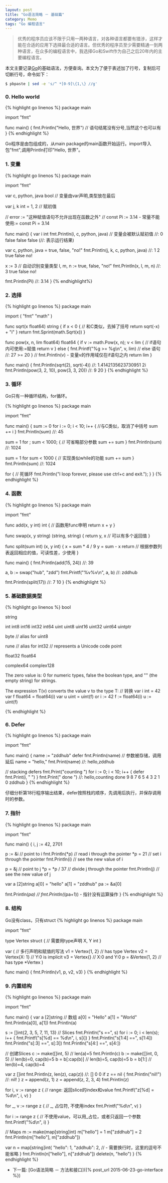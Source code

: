 ```yaml
---
layout: post
title: "Go语法简略 － 基础篇"
category: Memo
tags: "Go 编程语言"
---
```


> 优秀的程序员应该不限于只用一两种语言，对各种语言都要有猎涉，这样才能在合适的应用下选择最合适的语言。但优秀的程序员至少需要精通一到两种语言，在众多的编程语言中，我选择Go和Swift作为自己之后20年内的主要编程语言。

本文主要记录[Go](https://golang.org/)的基础语法，方便查询。本文为了便于表述加了行号，复制后可切断行号，命令如下：

```sh
$ pbpaste | sed -e 's/^ *[0-9]\{1,\} //g'
```

### 0. Hello world

{% highlight go linenos %}
package main

import "fmt"

func main() {
  fmt.Println("Hello, 世界") // 语句结尾没有分号,当然这个也可以有
}
{% endhighlight %}

Go程序是由包组成的，从main package的main函数开始运行。import导入包"fmt",调用Println打印"Hello, 世界"。

<!-- more -->
### 1. 变量

{% highlight go linenos %}
package main

import "fmt"

var c, python, java bool // 变量由var声明,类型放在最后

var j, k int = 1, 2 // 赋初值

// error := "这种赋值语句不允许出现在函数之外"
// const Pi := 3.14 - 常量不能使用:=
const Pi = 3.14

func main() {
  var i int
  fmt.Println(i, c, python, java) // 变量会被默认赋初值
  //: 0 false false false (//: 表示运行结果)

  var c, python, java = true, false, "no!"
  fmt.Println(j, k, c, python, java)
  //: 1 2 true false no!

  x := 3 // 自动识别变量类型
  l, m, n := true, false, "no!"
  fmt.Println(x, l, m, n)
  //: 3 true false no!

  fmt.Println(Pi)
  //: 3.14
}
{% endhighlight%}

### 2. 选择
{% highlight go linenos %}
package main

import (
  "fmt"
  "math"
)

func sqrt(x float64) string {
  if x < 0 { // 和C类似，去掉了括号
    return sqrt(-x) + "i"
  }
  return fmt.Sprint(math.Sqrt(x))
}

func pow(x, n, lim float64) float64 {
  if v := math.Pow(x, n); v < lim { // if语句内可使用:=赋值
    return v
  } else {
    fmt.Printf("%g >= %g\n", v, lim) // else 语句
    //: 27 >= 20
  }
  // fmt.Println(v) - 变量v的作用域仅在if语句之内
  return lim
}

func main() {
  fmt.Println(sqrt(2), sqrt(-4))
  //: 1.4142135623730951 2i
  fmt.Println(pow(3, 2, 10), pow(3, 3, 20))
  //: 9 20
}
{% endhighlight %}

### 3. 循环
Go只有一种循环结构，for循环。

{% highlight go linenos %}
package main

import "fmt"

func main() {
  sum := 0
  for i := 0; i < 10; i++ { //与C类似，取消了中括号
    sum += i
  }
  fmt.Println(sum)
  //: 45

  sum = 1
  for ; sum < 1000; { // 可省略部分参数
    sum += sum
  }
  fmt.Println(sum)
  //: 1024

  sum = 1
  for sum < 1000 { // 实现类似while的功能
    sum += sum
  }
  fmt.Println(sum)
  //: 1024

  for { // 死循环
    fmt.Println("I loop forever, please use ctrl+c and exit.");
  }
}
{% endhighlight %}

### 4. 函数
{% highlight go linenos %}
package main

import "fmt"

func add(x, y int) int { // 函数用func申明
  return x + y
}

func swap(x, y string) (string, string) {
  return y, x // 可以有多个返回值
}

func split(sum int) (x, y int) {
  x = sum * 4 / 9
  y = sum - x
  return // 根据参数列表返回相应的值，可读性差，少使用
}

func main() {
  fmt.Println(add(15, 24))
  //: 39

  a, b := swap("hub", "zdd")
  fmt.Printf("%v%v\n", a, b)
  //: zddhub

  fmt.Println(split(17))
  //: 7 10
}
{% endhighlight %}

### 5. 基础数据类型
{% highlight go linenos %}
bool

string

int  int8  int16  int32  int64
uint uint8 uint16 uint32 uint64 uintptr

byte // alias for uint8

rune // alias for int32
     // represents a Unicode code point

float32 float64

complex64 complex128

The zero value is:
  0 for numeric types,
  false the boolean type, and
  "" (the empty string) for strings.

The expression T(v) converts the value v to the type T: // 转换
  var i int = 42
  var f float64 = float64(i)
  var u uint = uint(f)
or
  i := 42
  f := float64(i)
  u := uint(f)

{% endhighlight %}

### 6. Defer
{% highlight go linenos %}
package main

import "fmt"

func main() {
  name := "zddhub"
  defer fmt.Println(name) // 参数被存储，调用延后
  name = "hello,"
  fmt.Print(name)
  //: hello,zddhub

  // stacking defers
  fmt.Print("counting ")
  for i := 0; i < 10; i++ {
    defer fmt.Print(i, " ")
  }
  fmt.Print(" done ")
  //: hello,counting  done 9 8 7 6 5 4 3 2 1 0 zddhub
}
{% endhighlight %}

仔细分析第18行程序输出结果，defer按照栈的顺序，先调用后执行，并保存调用时的参数。

### 7. 指针
{% highlight go linenos %}
package main

import "fmt"

func main() {
  i, j := 42, 2701

  p := &i         // point to i
  fmt.Println(*p) // read i through the pointer
  *p = 21         // set i through the pointer
  fmt.Println(i)  // see the new value of i

  p = &j         // point to j
  *p = *p / 37   // divide j through the pointer
  fmt.Println(j) // see the new value of j

  var a [2]string
  a[0] = "hello"
  a[1] = "zddhub"
  pa := &a[0]

  fmt.Println(*pa)
  // fmt.Println(*(pa+1)) - 指针没有运算操作
}
{% endhighlight %}

### 8. 结构
Go没有class，只有struct
{% highlight go linenos %}
package main

import "fmt"

type Vertex struct { // 需要用type声明
  X, Y int
}

var ( // 多行声明和赋值的写法
  v1 = Vertex{1, 2}  // has type Vertex
  v2 = Vertex{X: 1}  // Y:0 is implicit
  v3 = Vertex{}      // X:0 and Y:0
  p  = &Vertex{1, 2} // has type *Vertex
)

func main() {
  fmt.Println(v1, p, v2, v3)
}
{% endhighlight %}

### 9. 内置结构
{% highlight go linenos %}
package main

import "fmt"

func main() {
  var a [2]string // 数组
  a[0] = "Hello"
  a[1] = "World"
  fmt.Println(a[0], a[1])
  fmt.Println(a)

  s := []int{2, 3, 5, 7, 11, 13} // Slices
  fmt.Println("s ==", s)
  for i := 0; i < len(s); i++ {
    fmt.Printf("s[%d] == %d\n", i, s[i])
  }
  fmt.Println("s[1:4] ==", s[1:4])
  fmt.Println("s[:3] ==", s[:3])
  fmt.Println("s[4:] ==", s[4:])

  // 创建Slices
  c := make([]int, 5)  // len(a)=5
  fmt.Println(c)
  b := make([]int, 0, 5) // len(b)=0, cap(b)=5
  b = b[:cap(b)] // len(b)=5, cap(b)=5
  b = b[1:]      // len(b)=4, cap(b)=4

  var z []int
  fmt.Println(z, len(z), cap(z))
  //: [] 0 0
  if z == nil {
    fmt.Println("nil!")
    //: nil!
  }
  z = append(z, 1)
  z = append(z, 2, 3, 4)
  fmt.Println(z)

  for i, v := range z { // range: 返回slice的index和value
    fmt.Printf("z[%d] = %d\n", i, v)
  }

  for _, v := range z { // _, 占位符, 不使用index
    fmt.Printf("%d\n", v)
  }

  for i := range z { // 不使用value，可以用_占位，或者只返回一个参数
    fmt.Printf("%d\n", i)
  }

  // Maps
  m := make(map[string]int)
  m["hello"] = 1
  m["zddhub"] = 2
  fmt.Println(m["hello"], m["zddhub"])

  var n = map[string]int{
    "hello": 1,
    "zddhub": 2, // - 需要换行时，这里的逗号不能省略
  }
  fmt.Println(n["hello"], n["zddhub"])
  delete(n, "hello")
}
{% endhighlight %}

* 下一篇: [Go语法简略 － 方法和接口]({% post_url 2015-06-23-go-interface %})